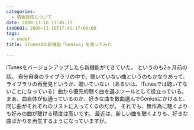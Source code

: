 ```yaml
---
categories:
  - 情報技術について
date: 2008-11-16 17:45:17
iso8601: 2008-11-16T17:45:17+09:00
tags:
  - undef
title: iTunes8の新機能「Genius」を使ってみた

---
```


iTunesをバージョンアップしたら新機能ができていた。
&#133;というのも2ヶ月前の話。
自分自身のライブラリの中で、聴いていない曲というのもかなりあって、ライブラリの再発見というか、聴いていない（あるいは、iTunesでは聴いてないことになっている）曲から優先的聴く曲を選ぶツールとして役立っている。
まあ、曲自体が似通っているのか、好きな曲を数曲選んでGeniusにかけると、同じ曲がそれぞれのリストに入ってくるのだが。
それでも、無作為に聴くよりも好みの曲が聴ける精度は高いです。
最近は、新しい曲を聴くよりも、好きな曲ばかりを再生するようになっていますが&#133;。
    	